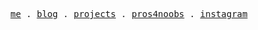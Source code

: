 <p align="center">
  <samp>
    <a href="https://gabrielmaxgb-arena.vercel.app/">me</a> .
    <a href="">blog</a> .
    <a href="">projects</a> .
    <a href="https://www.pros4noobs.com/">pros4noobs</a> .
<!--     <a href="">podcasts</a> . -->
    <a href="https://www.instagram.com/_gabriellmax/">instagram</a> 
<!--     . -->
<!--     <a href="">sponsor</a> -->
  </samp>
</p>
